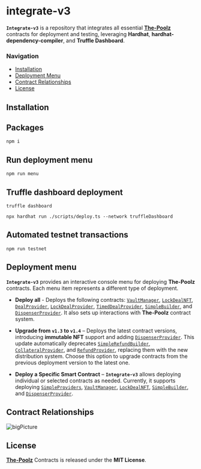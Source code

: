 # integrate-v3

**`Integrate-v3`** is a repository that integrates all essential [**The-Poolz**](https://www.poolz.finance/) contracts for deployment and testing, leveraging **Hardhat**, **hardhat-dependency-compiler**, and **Truffle Dashboard**.

### Navigation

-   [Installation](#installation)
-   [Deployment Menu](#deployment-menu)
-   [Contract Relationships](#contract-relationships)
-   [License](#license)

## Installation

## Packages

```console
npm i
```

## Run deployment menu

```console
npm run menu
```

## Truffle dashboard deployment

```console
truffle dashboard
```

```console
npx hardhat run ./scripts/deploy.ts --network truffleDashboard
```

## Automated testnet transactions

```
npm run testnet
```

## Deployment menu

**`Integrate-v3`** provides an interactive console menu for deploying **The-Poolz** contracts. Each menu item represents a different type of deployment.

-   **Deploy all** - Deploys the following contracts: [`VaultManager`](https://github.com/The-Poolz/VaultManager), [`LockDealNFT`](https://github.com/The-Poolz/LockDealNFT), [`DealProvider`](https://github.com/The-Poolz/LockDealNFT/tree/master/contracts/SimpleProviders/DealProvider), [`LockDealProvider`](https://github.com/The-Poolz/LockDealNFT/tree/master/contracts/SimpleProviders/LockProvider), [`TimedDealProvider`](https://github.com/The-Poolz/LockDealNFT/tree/master/contracts/SimpleProviders/TimedDealProvider), [`SimpleBuilder`](https://github.com/The-Poolz/LockDealNFT.Builders), and [`DispenserProvider`](https://github.com/The-Poolz/LockDealNFT.DispenserProvider). It also sets up interactions with **The-Poolz** contract system.

-   **Upgrade from `v1.3` to `v1.4`** – Deploys the latest contract versions, introducing **immutable NFT** support and adding [`DispenserProvider`](https://github.com/The-Poolz/LockDealNFT.DispenserProvider). This update automatically deprecates [`SimpleRefundBuilder`](https://github.com/The-Poolz/LockDealNFT.Builders), [`CollateralProvider`](https://github.com/The-Poolz/LockDealNFT.CollateralProvider), and [`RefundProvider`](https://github.com/The-Poolz/LockDealNFT.RefundProvider), replacing them with the new distribution system. Choose this option to upgrade contracts from the previous deployment version to the latest one.

-   **Deploy a Specific Smart Contract** – **`Integrate-v3`** allows deploying individual or selected contracts as needed. Currently, it supports deploying [`SimpleProviders`](https://github.com/The-Poolz/LockDealNFT/tree/master/contracts/SimpleProviders), [`VaultManager`](https://github.com/The-Poolz/VaultManager), [`LockDealNFT`](https://github.com/The-Poolz/LockDealNFT), [`SimpleBuilder`](https://github.com/The-Poolz/LockDealNFT.Builders), and [`DispenserProvider`](https://github.com/The-Poolz/LockDealNFT.DispenserProvider).

## Contract Relationships

![bigPicture](https://github.com/user-attachments/assets/4a6faa10-7920-40ba-8727-da32b6082b6d)

## License

[**The-Poolz**](poolz.finance) Contracts is released under the **MIT License**.
